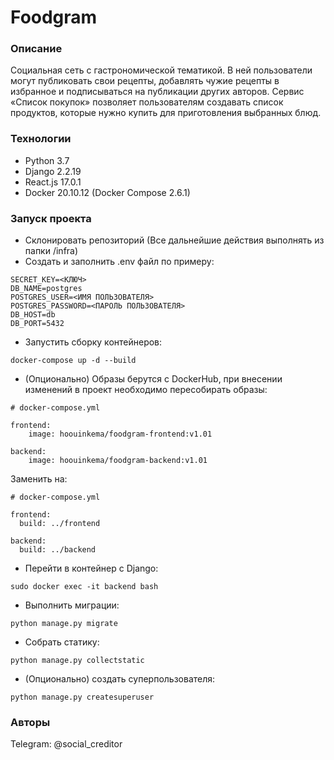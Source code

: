 # Foodgram
### Описание
Социальная сеть с гастрономической тематикой. В ней пользователи могут публиковать свои рецепты, добавлять чужие рецепты в избранное и подписываться на публикации других авторов. Сервис «Список покупок» позволяет пользователям создавать список продуктов, которые нужно купить для приготовления выбранных блюд.
### Технологии
- Python 3.7
- Django 2.2.19
- React.js 17.0.1
- Docker 20.10.12 (Docker Compose 2.6.1)
### Запуск проекта
- Склонировать репозиторий
(Все дальнейшие действия выполнять из папки /infra)
- Создать и заполнить .env файл по примеру:
```
SECRET_KEY=<КЛЮЧ>
DB_NAME=postgres
POSTGRES_USER=<ИМЯ ПОЛЬЗОВАТЕЛЯ>
POSTGRES_PASSWORD=<ПАРОЛЬ ПОЛЬЗОВАТЕЛЯ>
DB_HOST=db
DB_PORT=5432
```
- Запустить сборку контейнеров:
```
docker-compose up -d --build
```
- (Опционально) Образы берутся с DockerHub, при внесении изменений в проект необходимо пересобирать образы:
```
# docker-compose.yml

frontend:
    image: hoouinkema/foodgram-frontend:v1.01

backend:
    image: hoouinkema/foodgram-backend:v1.01
```
Заменить на:
```
# docker-compose.yml

frontend:
  build: ../frontend

backend:
  build: ../backend
```
- Перейти в контейнер с Django:
```
sudo docker exec -it backend bash
```
- Выполнить миграции:
```
python manage.py migrate
```
- Собрать статику:
```
python manage.py collectstatic
```
- (Опционально) создать суперпользователя:
```
python manage.py createsuperuser
```
### Авторы
Telegram: @social_creditor
